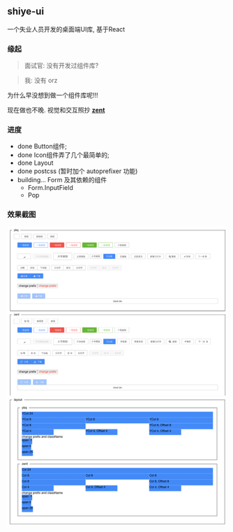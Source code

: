 ## shiye-ui

一个失业人员开发的桌面端UI库, 基于React

### 缘起

> 面试官: 没有开发过组件库?

> 我: 没有 orz

为什么早没想到做一个组件库呢!!!

现在做也不晚. 视觉和交互照抄 [**zent**](https://youzan.github.io/zent/)

### 进度
- done Button组件;
- done Icon组件弄了几个最简单的;
- done Layout
- done postcss (暂时加个 autoprefixer 功能)
- building... Form 及其依赖的组件
  - Form.InputField
  - Pop

### 效果截图
![Button 效果图](./images/btn-demo.png)
![Layout 效果图](./images/layout-demo.png)
